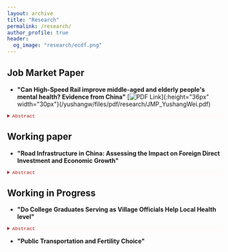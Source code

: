 ```yaml
---
layout: archive
title: "Research"
permalink: /research/
author_profile: true
header:
  og_image: "research/ecdf.png"
---
```


## Job Market Paper ##

- **"Can High-Speed Rail improve middle-aged and elderly people's mental health? Evidence from China"**
[![PDF Link](/yushangw/images/research/pdf.jpeg)]{:height="36px" width="30px"}(/yushangw/files/pdf/research/JMP_YushangWei.pdf)

 <details style="font-size:80%; background-color:#fffbfa;">
 <summary style="color:#a51417; font-family:courier; font-size:100%;"> Abstract </summary> 
 This paper studies the effects of high-speed rail service on the mental health of middle-aged and elderly people aged 45 years or older. I use historical documents and ArcGIS Pro to restore and produce the railway map in the late Qing Dynasty (1911) as an instrument for modern high-speed rail networks in China. I find that high-speed rail service significantly increases the mental health of middle-aged and elderly people. The paper also examines the mechanisms through which high-speed rail improves the mental health of middle-aged and elderly people. There are three potential channels of influence: \textit{income effect, resource effect, and family effect}. The high-speed rail service increases employment opportunities and improves the availability of medical resources. In particular, the findings suggest that high-speed rail could increase meeting frequency with their children, which reduces loneliness. Additionally, when contrasted with rural residents, the introduction of high-speed rail services has a relatively stronger impact on the mental health of urban residents.
</details> 


## Working paper ##
- **"Road Infrastructure in China: Assessing the Impact on Foreign Direct Investment and Economic Growth"**

 <details style="font-size:80%; background-color:#fffbfa;">
 <summary style="color:#a51417; font-family:courier; font-size:100%;"> Abstract </summary> 
Using a panel of Chinese cities over the period 1999 - 2018, I examine the determinants of economic growth, focusing on the role of foreign direct investment (FDI) and road infrastructure. Consistent with the predictions of a human capital-augmented Solow model, I find that FDI has a positive effect on the per capita GDP growth rate and this effect is intensified by the road infrastructure of the city. The latter suggests that one way that road infrastructure contributes to growth is to serve as a facilitator for technology transfers stemming from FDI. The findings suggest the FDI-road infrastructure complementary effect is stronger for technology-intensive FDI than for labor-intensive FDI. The results are robust to alternative model specifications and estimation methods.
</details> 


## Working in Progress ##

- **"Do College Graduates Serving as Village Officials Help Local Health level"**

 <details style="font-size:80%; background-color:#fffbfa;">
 <summary style="color:#a51417; font-family:courier; font-size:100%;"> Abstract </summary> 
I am currently working on this topic. The College Graduate Village Officials (CGVOs) program in China is a unique human capital reallocation policy initiated by the government. This program deploys recent college graduates to rural and underdeveloped areas as village-level officials. CGVOs are engaged in various projects, including governance, economic development, education, and healthcare, with the overarching goal of enhancing the quality of life in China's rural regions while providing career opportunities for college graduates. In this paper, I will employ a Difference-in-Difference (DD) approach as my baseline estimation strategy, comparing the impact on local health before and after the introduction of CGVOs.
 </details> 

- **"Public Transportation and Fertility Choice"**